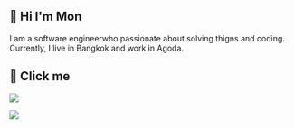 
## 🚀 Hi I'm Mon
I am a software engineerwho passionate about solving thigns and coding.
Currently, I live in Bangkok and work in Agoda.


## 🔗 Click me
[![](https://img.shields.io/badge/linkedin-0A66C2?style=for-the-badge&logo=linkedin&logoColor=white)](https://www.linkedin.com/)

[![](https://img.shields.io/badge/ieee-infocom%202022-orange?style=for-the-badge&logoColor=white)](https://ieeexplore.ieee.org/document/9163043)

